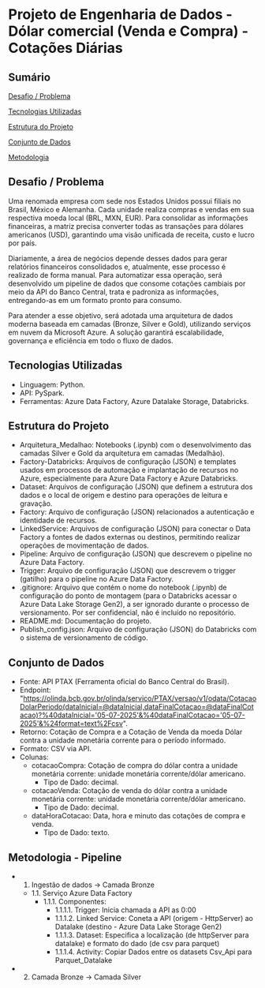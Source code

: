 # Projeto de Engenharia de Dados - Dólar comercial (Venda e Compra) - Cotações Diárias

## Sumário

[Desafio / Problema](#Desafio-/-Problema)

[Tecnologias Utilizadas](#Tecnologias-Utilizadas)

[Estrutura do Projeto](#Estrutura-do-Projeto)

[Conjunto de Dados](#Conjunto-de-Dados)

[Metodologia](#Metodologia)


## Desafio / Problema

Uma renomada empresa com sede nos Estados Unidos possui filiais no Brasil, México e Alemanha. Cada unidade realiza compras e vendas em sua respectiva moeda local (BRL, MXN, EUR). Para consolidar as informações financeiras, a matriz precisa converter todas as transações para dólares americanos (USD), garantindo uma visão unificada de receita, custo e lucro por país.

Diariamente, a área de negócios depende desses dados para gerar relatórios financeiros consolidados e, atualmente, esse processo é realizado de forma manual. Para automatizar essa operação, será desenvolvido um pipeline de dados que consome cotações cambiais por meio da API do Banco Central, trata e padroniza as informações, entregando-as em um formato pronto para consumo.

Para atender a esse objetivo, será adotada uma arquitetura de dados moderna baseada em camadas (Bronze, Silver e Gold), utilizando serviços em nuvem da Microsoft Azure. A solução garantirá escalabilidade, governança e eficiência em todo o fluxo de dados.


## Tecnologias Utilizadas

-   Linguagem: Python.
-   API: PySpark.
-   Ferramentas: Azure Data Factory, Azure Datalake Storage, Databricks.


## Estrutura do Projeto

-   Arquitetura_Medalhao: Notebooks (.ipynb) com o desenvolvimento das camadas Silver e Gold da arquitetura em camadas (Medalhão).
-   Factory-Databricks: Arquivos de configuração (JSON) e templates usados em processos de automação e implantação de recursos no Azure, especialmente para Azure Data Factory e Azure Databricks.
-   Dataset: Arquivos de configuração (JSON) que definem a estrutura dos dados e o local de origem e destino para operações de leitura e gravação.
-   Factory: Arquivo de configuração (JSON) relacionados a autenticação e identidade de recursos.
-   LinkedService: Arquivos de configuração (JSON) para conectar o Data Factory a fontes de dados externas ou destinos, permitindo realizar operações de movimentação de dados.
-   Pipeline: Arquivo de configuração (JSON) que descrevem o pipeline no Azure Data Factory.
-   Trigger: Arquivo de configuração (JSON) que descrevem o trigger (gatilho) para o pipeline no Azure Data Factory.
-   .gitignore: Arquivo que contém o nome do notebook (.ipynb) de configuração do ponto de montagem (para o Databricks acessar o Azure Data Lake Storage Gen2), a ser ignorado durante o processo de versionamento. Por ser confidencial, não é incluído no repositório.
-   README.md: Documentação do projeto.
-   Publish_config.json: Arquivo de configuração (JSON) do Databricks com o sistema de versionamento de código.


## Conjunto de Dados

-   Fonte: API PTAX (Ferramenta oficial do Banco Central do Brasil).
-   Endpoint: "https://olinda.bcb.gov.br/olinda/servico/PTAX/versao/v1/odata/CotacaoDolarPeriodo(dataInicial=@dataInicial,dataFinalCotacao=@dataFinalCotacao)?%40dataInicial='05-07-2025'&%40dataFinalCotacao='05-07-2025'&%24format=text%2Fcsv".
-   Retorno: Cotação de Compra e a Cotação de Venda da moeda Dólar contra a unidade monetária corrente para o período informado.
-   Formato: CSV via API.
-   Colunas:
    -   cotacaoCompra: Cotação de compra do dólar contra a unidade monetária corrente: unidade monetária corrente/dólar americano.
        -   Tipo de Dado: decimal.
    -   cotacaoVenda: Cotação de venda do dólar contra a unidade monetária corrente: unidade monetária corrente/dólar americano.
        -   Tipo de Dado: decimal.
    -   dataHoraCotacao: Data, hora e minuto das cotações de compra e venda.
        -   Tipo de Dado: texto.


## Metodologia - Pipeline

- 1. Ingestão de dados -> Camada Bronze
    - 1.1. Serviço Azure Data Factory
        - 1.1.1. Componentes:
            - 1.1.1.1. Trigger: Inicia chamada a API as 0:00
            - 1.1.1.2. Linked Service: Coneta a API (origem - HttpServer) ao Datalake (destino - Azure Data Lake Storage Gen2)
            - 1.1.1.3. Dataset: Especifica a localização (de httpServer para datalake) e formato do dado (de csv para parquet)
            - 1.1.1.4. Activity: Copiar Dados entre os datasets Csv_Api para Parquet_Datalake
- 2. Camada Bronze -> Camada Silver
